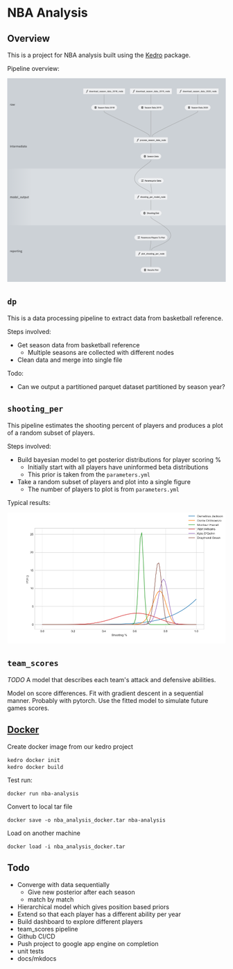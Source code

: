 # NBA Analysis

## Overview
This is a project for NBA analysis built using the [Kedro](https://kedro.readthedocs.io) package.

Pipeline overview:

![png](docs/source/kedro-pipeline.png)


## `dp`
This is a data processing pipeline to extract data from basketball reference.

Steps involved:

* Get season data from basketball reference
    * Multiple seasons are collected with different nodes
* Clean data and merge into single file

Todo:

* Can we output a partitioned parquet dataset partitioned by season year?

## `shooting_per`
This pipeline estimates the shooting percent of players and produces a plot of a random subset of players.

Steps involved:

* Build bayesian model to get posterior distributions for player scoring %
    * Initially start with all players have uninformed beta distributions
    * This prior is taken from the `parameters.yml`
* Take a random subset of players and plot into a single figure
    * The number of players to plot is from `parameters.yml`

Typical results:

![jpeg](docs/source/shooting_per.jpeg)

## `team_scores`
*TODO*
A model that describes each team's attack and defensive abilities.

Model on score differences.
Fit with gradient descent in a sequential manner.
Probably with pytorch.
Use the fitted model to simulate future games scores.

## [Docker](https://github.com/quantumblacklabs/kedro-docker/blob/master/README.md)
Create docker image from our kedro project
```
kedro docker init
kedro docker build
```

Test run:
```
docker run nba-analysis
```

Convert to local tar file
```
docker save -o nba_analysis_docker.tar nba-analysis
```

Load on another machine
```
docker load -i nba_analysis_docker.tar
```

## Todo

* Converge with data sequentially
    * Give new posterior after each season
    * match by match
* Hierarchical model which gives position based priors
* Extend so that each player has a different ability per year
* Build dashboard to explore different players
* team_scores pipeline
* Github CI/CD
* Push project to google app engine on completion
* unit tests
* docs/mkdocs